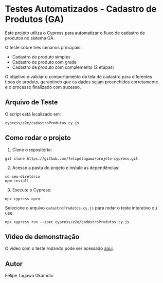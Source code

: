# Testes Automatizados - Cadastro de Produtos (GA)

Este projeto utiliza o Cypress para automatizar o fluxo de cadastro de produtos no sistema GA.

O teste cobre três cenários principais:
- Cadastro de produto simples
- Cadastro de produto com grade
- Cadastro de produto com complemento (2 etapas)

O objetivo é validar o comportamento da tela de cadastro para diferentes tipos de produto, garantindo que os dados sejam preenchidos corretamente e o processo finalizado com sucesso.

## Arquivo de Teste

O script está localizado em:

```
cypress/e2e/cadastroProdutos.cy.js
```

## Como rodar o projeto

1. Clone o repositório:

```
git clone https://github.com/felipetagawa/projeto-cypress.git
```

2. Acesse a pasta do projeto e instale as dependências:

```
cd seu-diretório
npm install
```

3. Execute o Cypress:

```
npx cypress open
```

Selecione o arquivo `cadastroProdutos.cy.js` para rodar o teste interativo ou use:

```
npx cypress run --spec cypress/e2e/cadastroProdutos.cy.js
```

## Vídeo de demonstração

O vídeo com o teste rodando pode ser acessado [aqui](https://drive.google.com/file/d/1I8Z_00Jxg6wi-3LBiSxhTjGeWjrHMIJj/view?usp=sharing).

## Autor

Felipe Tagawa Okamoto
